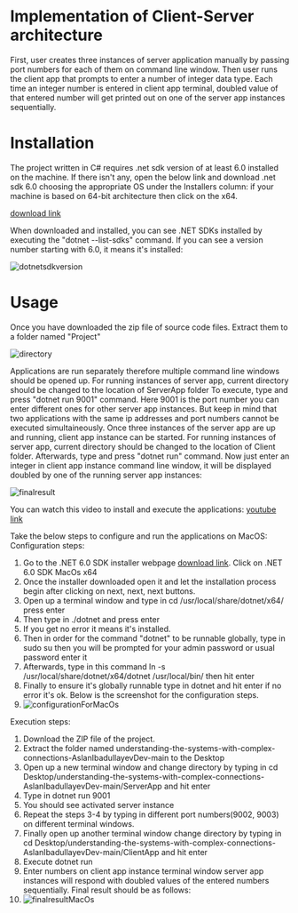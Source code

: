 # Implementation of Client-Server architecture

First, user creates three instances of server application manually by passing port numbers for each of them on command line window.
Then user runs the client app that prompts to enter a number of integer data type.
Each time an integer number is entered in client app terminal, doubled value of that entered number will get
printed out on one of the server app instances sequentially.

# Installation

The project written in C# requires .net sdk version of at least 6.0 installed on the machine.
If there isn't any, open the below link and download .net sdk 6.0 choosing the appropriate OS under the Installers column:
if your machine is based on 64-bit architecture then click on the x64.

[download link](https://dotnet.microsoft.com/en-us/download/dotnet/6.0)

When downloaded and installed, you can see .NET SDKs installed by executing the
"dotnet --list-sdks" command. 
If you can see a version number starting with 6.0, it means it's installed:

![dotnetsdkversion](https://github.com/ADA-GWU/understanding-the-systems-with-complex-connections-AslanIbadullayevDev/assets/113417854/4a204ddf-3302-4e05-a970-22c0ec38046c)



# Usage

Once you have downloaded the zip file of source code files. Extract them to a folder named "Project"

![directory](https://github.com/ADA-GWU/understanding-the-systems-with-complex-connections-AslanIbadullayevDev/assets/113417854/6c30c8b1-eb49-4700-bd17-a2fa17f74959)

Applications are run separately therefore multiple command line windows should be opened up.
For running instances of server app, current directory should be changed to the location of ServerApp folder
To execute, type and press "dotnet run 9001" command. Here 9001 is the port number you can enter different ones for other server app instances.
But keep in mind that two applications with the same ip addresses and port numbers cannot be executed simultaineously.
Once three instances of the server app are up and running, client app instance can be started.
For running instances of server app, current directory should be changed to the location of Client folder.
Afterwards, type and press "dotnet run" command.
Now just enter an integer in client app instance command line window, it will be displayed doubled by one
of the running server app instances:

![finalresult](https://github.com/ADA-GWU/understanding-the-systems-with-complex-connections-AslanIbadullayevDev/assets/113417854/9c346e4e-e69e-4c26-b4e2-1d6291ad42b2)

You can watch this video to install and execute the applications:
[youtube link](https://youtu.be/KHiMT-7-r30?si=HVU7QKglsJlubXyi)

Take the below steps to configure and run the applications on MacOS:
Configuration steps:
1. Go to the .NET 6.0 SDK installer webpage [download link](https://dotnet.microsoft.com/en-us/download/dotnet/6.0). Click on .NET 6.0 SDK MacOs x64
2. Once the installer downloaded open it and let the installation process begin after clicking on next, next, next buttons.
3. Open up a terminal window and type in cd /usr/local/share/dotnet/x64/ press enter
4. Then type in ./dotnet and press enter
5. If you get no error it means it's installed.
6. Then in order for the command "dotnet" to be runnable globally, type in sudo su then you will be prompted for your admin password or usual password enter it
7. Afterwards, type in this command ln -s /usr/local/share/dotnet/x64/dotnet /usr/local/bin/ then hit enter
8. Finally to ensure it's globally runnable type in dotnet and hit enter if no error it's ok. Below is the screenshot for the configuration steps.
9. 
    ![configurationForMacOs](https://github.com/ADA-GWU/understanding-the-systems-with-complex-connections-AslanIbadullayevDev/assets/113417854/33b576fb-9e13-4323-aa19-d4941c7f7c2d)

Execution steps:
1. Download the ZIP file of the project.
2. Extract the folder named understanding-the-systems-with-complex-connections-AslanIbadullayevDev-main to the Desktop
3. Open up a new terminal window and change directory by typing in cd Desktop/understanding-the-systems-with-complex-connections-AslanIbadullayevDev-main/ServerApp and hit enter
4. Type in dotnet run 9001
5. You should see activated server instance
6. Repeat the steps 3-4 by typing in different port numbers(9002, 9003) on different terminal windows.
7. Finally open up another terminal window change directory by typing in cd Desktop/understanding-the-systems-with-complex-connections-AslanIbadullayevDev-main/ClientApp and hit enter
8. Execute dotnet run
9. Enter numbers on client app instance terminal window server app instances will respond with doubled values of the entered numbers sequentially. Final result should be as follows:
10. 
    ![finalresultMacOs](https://github.com/ADA-GWU/understanding-the-systems-with-complex-connections-AslanIbadullayevDev/assets/113417854/550f0ffa-cd66-432a-811a-14cf35299ba0)



